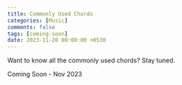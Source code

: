 ```yaml
--- 
title: Commonly Used Chords
categories: [Music]
comments: false
tags: [coming-soon]
date: 2023-11-20 00:00:00 +0530
---
```


Want to know all the commonly used chords? Stay tuned.

Coming Soon - Nov 2023